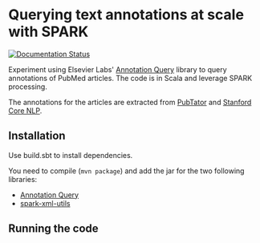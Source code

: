 # Querying text annotations at scale with SPARK

[![Documentation Status](https://img.shields.io/badge/Blog-link_to_the_post-brightgreen.svg)]( http://pyvandenbussche.info/2019/querying-text-annotations-at-scale-with-spark/)

Experiment using Elsevier Labs' [Annotation Query](https://github.com/elsevierlabs-os/AnnotationQuery) library to query 
annotations of PubMed articles. The code is in Scala and leverage SPARK processing.
 
The annotations for the articles are extracted from [PubTator](https://www.ncbi.nlm.nih.gov/research/pubtator/index.html) 
and [Stanford Core NLP](https://stanfordnlp.github.io/CoreNLP/). 

## Installation

Use build.sbt to install dependencies.

You need to compile (`mvn package`) and add the jar for the two following libraries:
- [Annotation Query](https://github.com/elsevierlabs-os/AnnotationQuery)
- [spark-xml-utils](https://github.com/elsevierlabs-os/spark-xml-utils)

## Running the code
